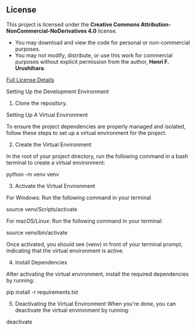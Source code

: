 
## License

This project is licensed under the **Creative Commons Attribution-NonCommercial-NoDerivatives 4.0** license.

- You may download and view the code for personal or non-commercial purposes.
- You may not modify, distribute, or use this work for commercial purposes without explicit permission from the author, 
**Henri F. Urushihara**.

[Full License Details](https://creativecommons.org/licenses/by-nc-nd/4.0/legalcode)


Setting Up the Development Environment

1. Clone the repository.

Setting Up A Virtual Environment

To ensure the project dependencies are properly managed and isolated, follow these steps to set up a virtual environment for the project.

2. Create the Virtual Environment

In the root of your project directory, run the following command in a bash terminal to create a virtual environment:

python -m venv venv

3. Activate the Virtual Environment

For Windows:
Run the following command in your terminal

source venv/Scripts/activate

For macOS/Linux:
Run the following command in your terminal:

source venv/bin/activate

Once activated, you should see (venv) in front of your terminal prompt, indicating that the virtual environment is active.

4. Install Dependencies

After activating the virtual environment, install the required dependencies by running:

pip install -r requirements.txt

5. Deactivating the Virtual Environment
When you're done, you can deactivate the virtual environment by running:

deactivate